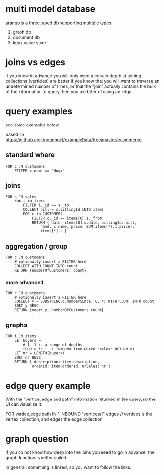 # multi model database

arango is a three typed db supporting multiple types:

1. graph db
2. document db
3. key / value store

# joins vs edges

if you know in advance you will only need a certain depth of joining collections (verticies) are better
if you know that you will want to traverse an undetermined number of times, or that the "join" actually contains the bulk of the information to query then you are btter of using an edge

# query examples

see some examples below

based on https://github.com/neunhoef/exampleData/tree/master/ecommerce

## standard where

```
FOR c IN customers
    FILTER c.name == 'Hugo'
```

## joins

```
FOR s IN sales
    FOR i IN items
        FILTER i._id == s._to
        COLLECT bill = s.billingId INTO items
        FOR c in CUSTOMERS
            FILTER c._id == items[0].s._from
            RETURN { date: items[0].s.date, billingId: bill,
                name: c.name, price: SUM(items[*].i.price),
                items[*].i }
```

## aggregation / group

```
FOR c IN customers 
    # optionally insert a FILTER here
    COLLECT WITH COUNT INTO count
    RETURN {numberOfCustomers: count}
```

### more advanced

```
FOR c IN customers 
    # optionally insert a FILTER here
    COLLECT y = SUBSTRING(c.memberSince, 0, 4) WITH COUNT INTO count
    SORT y DESC
    RETURN {year: y, numberOfCustomers count}
```

## graphs

```
FOR i IN items
    LET buyers =
        # 1..1 is a range of depths
        (FOR v in 1..1 INBOUND item GRAPH "sales" RETURN v)
    LET nr = LENGTH(buyers)
    SORT nr DESC
    RETURN { description: item.description,
            orderId: item.orderId, nrSales: nr }
```

# edge query example

With the "vertice, edge and path" information returned in the query, so the UI can visualize it.

FOR vertice,edge,path IN 1 INBOUND
    "vertices/1" edges // vertices is the vertex collection, and edges the edge collection

# graph question

If you do not know how deep into the joins you need to go in advance, the graph function is better suited.

In general: something is linked, so you want to follow the links.